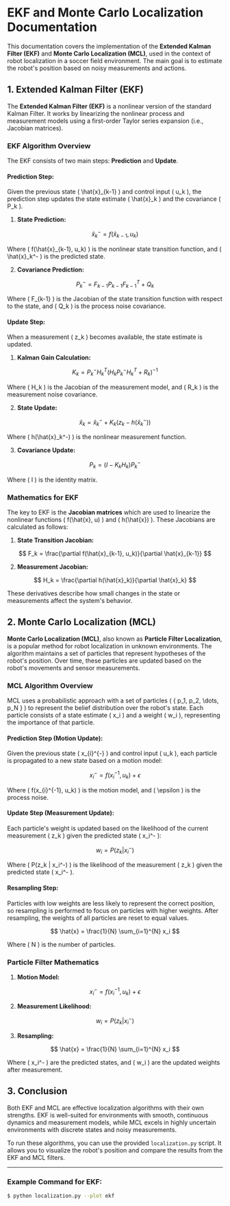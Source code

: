 # EKF and Monte Carlo Localization Documentation

This documentation covers the implementation of the **Extended Kalman Filter (EKF)** and **Monte Carlo Localization (MCL)**, used in the context of robot localization in a soccer field environment. The main goal is to estimate the robot's position based on noisy measurements and actions.

## 1. Extended Kalman Filter (EKF)

The **Extended Kalman Filter (EKF)** is a nonlinear version of the standard Kalman Filter. It works by linearizing the nonlinear process and measurement models using a first-order Taylor series expansion (i.e., Jacobian matrices).

### EKF Algorithm Overview
The EKF consists of two main steps: **Prediction** and **Update**.

#### Prediction Step:
Given the previous state \( \hat{x}_{k-1} \) and control input \( u_k \), the prediction step updates the state estimate \( \hat{x}_k \) and the covariance \( P_k \).

1. **State Prediction:**

$$
\hat{x}_k^- = f(\hat{x}_{k-1}, u_k)
$$

Where \( f(\hat{x}_{k-1}, u_k) \) is the nonlinear state transition function, and \( \hat{x}_k^- \) is the predicted state.

2. **Covariance Prediction:**

$$
P_k^- = F_{k-1} P_{k-1} F_{k-1}^T + Q_k
$$

Where \( F_{k-1} \) is the Jacobian of the state transition function with respect to the state, and \( Q_k \) is the process noise covariance.

#### Update Step:
When a measurement \( z_k \) becomes available, the state estimate is updated.

1. **Kalman Gain Calculation:**

$$
K_k = P_k^- H_k^T (H_k P_k^- H_k^T + R_k)^{-1}
$$

Where \( H_k \) is the Jacobian of the measurement model, and \( R_k \) is the measurement noise covariance.

2. **State Update:**

$$
\hat{x}_k = \hat{x}_k^- + K_k(z_k - h(\hat{x}_k^-))
$$

Where \( h(\hat{x}_k^-) \) is the nonlinear measurement function.

3. **Covariance Update:**

$$
P_k = (I - K_k H_k) P_k^-
$$

Where \( I \) is the identity matrix.

### Mathematics for EKF
The key to EKF is the **Jacobian matrices** which are used to linearize the nonlinear functions \( f(\hat{x}, u) \) and \( h(\hat{x}) \). These Jacobians are calculated as follows:

1. **State Transition Jacobian:**

$$
F_k = \frac{\partial f(\hat{x}_{k-1}, u_k)}{\partial \hat{x}_{k-1}}
$$

2. **Measurement Jacobian:**

$$
H_k = \frac{\partial h(\hat{x}_k)}{\partial \hat{x}_k}
$$

These derivatives describe how small changes in the state or measurements affect the system's behavior.

## 2. Monte Carlo Localization (MCL)

**Monte Carlo Localization (MCL)**, also known as **Particle Filter Localization**, is a popular method for robot localization in unknown environments. The algorithm maintains a set of particles that represent hypotheses of the robot's position. Over time, these particles are updated based on the robot's movements and sensor measurements.

### MCL Algorithm Overview

MCL uses a probabilistic approach with a set of particles \( \{ p_1, p_2, \dots, p_N \} \) to represent the belief distribution over the robot's state. Each particle consists of a state estimate \( x_i \) and a weight \( w_i \), representing the importance of that particle.

#### Prediction Step (Motion Update):

Given the previous state \( x_{i}^{-} \) and control input \( u_k \), each particle is propagated to a new state based on a motion model:

$$
x_i^- = f(x_{i}^{-1}, u_k) + \epsilon
$$

Where \( f(x_{i}^{-1}, u_k) \) is the motion model, and \( \epsilon \) is the process noise.

#### Update Step (Measurement Update):

Each particle's weight is updated based on the likelihood of the current measurement \( z_k \) given the predicted state \( x_i^- \):

$$
w_i = P(z_k | x_i^-)
$$

Where \( P(z_k | x_i^-) \) is the likelihood of the measurement \( z_k \) given the predicted state \( x_i^- \).

#### Resampling Step:

Particles with low weights are less likely to represent the correct position, so resampling is performed to focus on particles with higher weights. After resampling, the weights of all particles are reset to equal values.

$$
\hat{x} = \frac{1}{N} \sum_{i=1}^{N} x_i
$$

Where \( N \) is the number of particles.

### Particle Filter Mathematics

1. **Motion Model:**

$$
x_i^- = f(x_{i}^{-1}, u_k) + \epsilon
$$

2. **Measurement Likelihood:**

$$
w_i = P(z_k | x_i^-)
$$

3. **Resampling:**

$$
\hat{x} = \frac{1}{N} \sum_{i=1}^{N} x_i
$$

Where \( x_i^- \) are the predicted states, and \( w_i \) are the updated weights after measurement.

## 3. Conclusion

Both EKF and MCL are effective localization algorithms with their own strengths. EKF is well-suited for environments with smooth, continuous dynamics and measurement models, while MCL excels in highly uncertain environments with discrete states and noisy measurements.

To run these algorithms, you can use the provided `localization.py` script. It allows you to visualize the robot's position and compare the results from the EKF and MCL filters.

---

### Example Command for EKF:

```bash
$ python localization.py --plot ekf
